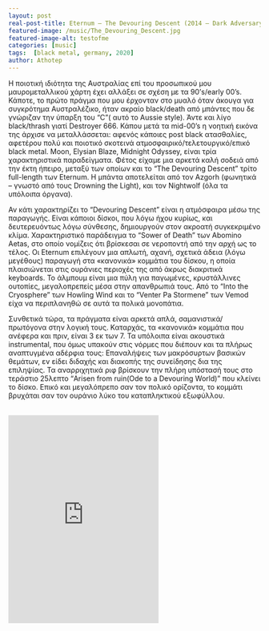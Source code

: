 ```yaml
---
layout: post
real-post-title: Eternum – The Devouring Descent (2014 – Dark Adversary Productions)
featured-image: /music/The_Devouring_Descent.jpg
featured-image-alt: testofme
categories: [music]
tags:  [black metal, germany, 2020]
author: Athotep
---
```


Η ποιοτική ιδιότητα της Αυστραλίας επί του προσωπικού μου μαυρομεταλλικού χάρτη έχει αλλάξει σε σχέση με τα 90’s/early 00’s. Κάποτε, το πρώτο πράγμα που μου έρχονταν στο μυαλό όταν άκουγα για συγκρότημα Αυστραλέζικο, ήταν ακραίο black/death από μπάντες που δε γνώριζαν την ύπαρξη του “C”( αυτό το Aussie style). Άντε και λίγο black/thrash γιατί Destroyer 666. Κάπου μετά τα mid-00’s η νοητική εικόνα της άρχισε να μεταλλάσσεται: αφενός κάποιες post black ατασθαλίες, αφετέρου πολύ και ποιοτικό σκοτεινά ατμοσφαιρικό/τελετουργικό/επικό black metal. Moon, Elysian Blaze, Midnight Odyssey, είναι τρία χαρακτηριστικά παραδείγματα. Φέτος είχαμε μια αρκετά καλή σοδειά από την έκτη ήπειρο, μεταξύ των οποίων και το “The Devouring Descent” τρίτο full-length των Eternum. Η μπάντα αποτελείται από τον Azgorh (φωνητικά – γνωστό από τους Drowning the Light), και τον Nightwolf (όλα τα υπόλοιπα όργανα).

Αν κάτι χαρακτηρίζει το “Devouring Descent” είναι η ατμόσφαιρα μέσω της παραγωγής. Είναι κάποιοι δίσκοι, που λόγω ήχου κυρίως, και δευτερευόντως λόγω σύνθεσης, δημιουργούν στον ακροατή συγκεκριμένο κλίμα. Χαρακτηριστικό παράδειγμα το “Sower of Death” των Abomino Aetas, στο οποίο νομίζεις ότι βρίσκεσαι σε νεροποντή από την αρχή ως το τέλος. Οι Eternum επιλέγουν μια απλωτή, αχανή, σχετικά άδεια (λόγω μεγέθους) παραγωγή στα «κανονικά» κομμάτια του δίσκου, η οποία πλαισιώνεται στις ουράνιες περιοχές της από άκρως διακριτικά keyboards. Το άλμπουμ είναι μια πύλη για παγωμένες, κρυστάλλινες ουτοπίες, μεγαλοπρεπείς μέσα στην απανθρωπιά τους. Από το “Into the Cryosphere” των Howling Wind και το “Venter Pa Stormene” των Vemod είχα να περιπλανηθώ σε αυτά τα πολικά μονοπάτια.

Συνθετικά τώρα, τα πράγματα είναι αρκετά απλά, σαμανιστικά/πρωτόγονα στην λογική τους. Καταρχάς, τα «κανονικά» κομμάτια που ανέφερα και πριν, είναι 3 εκ των 7. Τα υπόλοιπα είναι ακουστικά instrumental, που όμως υπακούν στις νόρμες που διέπουν και τα πλήρως αναπτυγμένα αδέρφια τους: Επαναλήψεις των μακρόσυρτων βασικών θεμάτων, εν είδει διδαχής και διακοπής της συνείδησης δια της επιληψίας. Τα αναρριχητικά ριφ βρίσκουν την πλήρη υπόστασή τους στο τεράστιο 25λεπτο “Arisen from ruin(Ode to a Devouring World)” που κλείνει το δίσκο. Επικό και μεγαλόπρεπο σαν τον πολικό ορίζοντα, το κομμάτι βρυχάται σαν τον ουράνιο λύκο του καταπληκτικού εξωφύλλου.  
<br>
<iframe class="w-full" height="415" src="https://www.youtube.com/embed/DX5Wok78CF8" frameborder="0" allow="accelerometer; autoplay; encrypted-media; gyroscope; picture-in-picture" allowfullscreen></iframe>